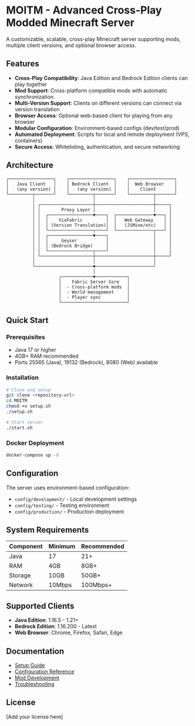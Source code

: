 # MOITM - Advanced Cross-Play Modded Minecraft Server

A customizable, scalable, cross-play Minecraft server supporting mods, multiple client versions, and optional browser access.

## Features

- **Cross-Play Compatibility**: Java Edition and Bedrock Edition clients can play together
- **Mod Support**: Cross-platform compatible mods with automatic synchronization
- **Multi-Version Support**: Clients on different versions can connect via version translation
- **Browser Access**: Optional web-based client for playing from any browser
- **Modular Configuration**: Environment-based configs (dev/test/prod)
- **Automated Deployment**: Scripts for local and remote deployment (VPS, containers)
- **Secure Access**: Whitelisting, authentication, and secure networking

## Architecture

```
┌─────────────────┐    ┌─────────────────┐    ┌─────────────────┐
│   Java Client   │    │ Bedrock Client  │    │  Web Browser    │
│   (any version) │    │   (any version) │    │    Client       │
└─────────┬───────┘    └─────────┬───────┘    └─────────┬───────┘
          │                      │                      │
          │ ┌────────────────────┼──────────────────────┼─────┐
          │ │        Proxy Layer │                      │     │
          │ │  ┌─────────────────▼────┐  ┌──────────────▼───┐ │
          │ │  │    ViaFabric         │  │   Web Gateway    │ │
          │ │  │ (Version Translation)│  │   (JSMine/etc)   │ │
          │ │  └─────────────────┬────┘  └──────────────┬───┘ │
          │ │  ┌─────────────────▼────┐                 │     │
          │ │  │     Geyser           │                 │     │
          │ │  │ (Bedrock Bridge)     │                 │     │
          │ │  └─────────────────┬────┘                 │     │
          │ └────────────────────┼──────────────────────┼─────┘
          │                      │                      │
          └──────────────────────▼──────────────────────┘
                                 │
                    ┌────────────▼────────────┐
                    │    Fabric Server Core   │
                    │  - Cross-platform mods  │
                    │  - World management     │
                    │  - Player sync          │
                    └─────────────────────────┘
```

## Quick Start

### Prerequisites

- Java 17 or higher
- 4GB+ RAM recommended
- Ports 25565 (Java), 19132 (Bedrock), 8080 (Web) available

### Installation

```bash
# Clone and setup
git clone <repository-url>
cd MOITM
chmod +x setup.sh
./setup.sh

# Start server
./start.sh
```

### Docker Deployment

```bash
docker-compose up -d
```

## Configuration

The server uses environment-based configuration:

- `config/development/` - Local development settings
- `config/testing/` - Testing environment
- `config/production/` - Production deployment

## System Requirements

| Component | Minimum | Recommended |
|-----------|---------|-------------|
| Java | 17 | 21+ |
| RAM | 4GB | 8GB+ |
| Storage | 10GB | 50GB+ |
| Network | 10Mbps | 100Mbps+ |

## Supported Clients

- **Java Edition**: 1.16.5 - 1.21+
- **Bedrock Edition**: 1.16.200 - Latest
- **Web Browser**: Chrome, Firefox, Safari, Edge

## Documentation

- [Setup Guide](docs/setup.md)
- [Configuration Reference](docs/configuration.md)
- [Mod Development](docs/mod-development.md)
- [Troubleshooting](docs/troubleshooting.md)

## License

[Add your license here]